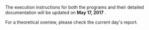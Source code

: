 The execution instructions for
both the programs and their detailed 
documentation will be updated on <b> May 17, 2017 </b>.

For a theoretical overiew, please check the current
day's report.
